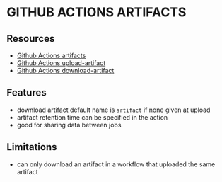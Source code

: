 # GITHUB ACTIONS ARTIFACTS

## Resources

- [Github Actions artifacts](https://docs.github.com/en/actions/using-workflows/storing-workflow-data-as-artifacts)
- [Github Actions upload-artifact](https://github.com/actions/upload-artifact)
- [Github Actions download-artifact](https://github.com/actions/download-artifact)

## Features

- download artifact default name is `artifact` if none given at upload
- artifact retention time can be specified in the action
- good for sharing data between jobs

## Limitations

- can only download an artifact in a workflow that uploaded the same artifact
